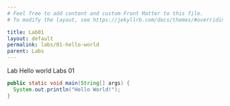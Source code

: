 ```yaml
---
# Feel free to add content and custom Front Matter to this file.
# To modify the layout, see https://jekyllrb.com/docs/themes/#overriding-theme-defaults

title: Lab01
layout: default
permalink: labs/01-hello-world
parent: Labs
---
```

Lab Hello world Labs 01
```java
public static void main(String[] args) {
  System.out.println("Hello World!");
}
```
